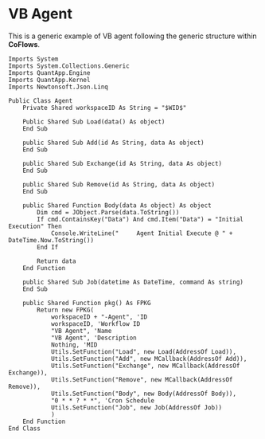 VB Agent
===
This is a generic example of VB agent following the generic structure within **CoFlows**.

    Imports System
    Imports System.Collections.Generic
    Imports QuantApp.Engine
    Imports QuantApp.Kernel
    Imports Newtonsoft.Json.Linq

    Public Class Agent
        Private Shared workspaceID As String = "$WID$"

        Public Shared Sub Load(data() As object) 
        End Sub

        public Shared Sub Add(id As String, data As object)
        End Sub

        public Shared Sub Exchange(id As String, data As object) 
        End Sub

        public Shared Sub Remove(id As String, data As object)
        End Sub

        public Shared Function Body(data As object) As object
            Dim cmd = JObject.Parse(data.ToString())
            If cmd.ContainsKey("Data") And cmd.Item("Data") = "Initial Execution" Then
                Console.WriteLine("     Agent Initial Execute @ " + DateTime.Now.ToString())
            End If

            Return data
        End Function

        public Shared Sub Job(datetime As DateTime, command As string)
        End Sub

        public Shared Function pkg() As FPKG
            Return new FPKG(
                workspaceID + "-Agent", 'ID
                workspaceID, 'Workflow ID
                "VB Agent", 'Name
                "VB Agent", 'Description
                Nothing, 'MID
                Utils.SetFunction("Load", new Load(AddressOf Load)), 
                Utils.SetFunction("Add", new MCallback(AddressOf Add)), 
                Utils.SetFunction("Exchange", new MCallback(AddressOf Exchange)), 
                Utils.SetFunction("Remove", new MCallback(AddressOf Remove)), 
                Utils.SetFunction("Body", new Body(AddressOf Body)), 
                "0 * * ? * *", 'Cron Schedule
                Utils.SetFunction("Job", new Job(AddressOf Job))
                )
        End Function
    End Class
